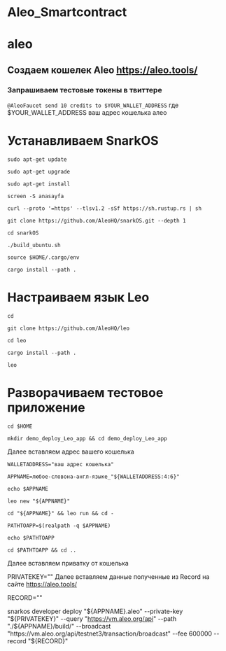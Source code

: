 # Aleo_Smartcontract

# aleo

## Создаем кошелек Aleo https://aleo.tools/

### Запрашиваем тестовые токены в твиттере

`@AleoFaucet send 10 credits to $YOUR_WALLET_ADDRESS` 
где $YOUR_WALLET_ADDRESS ваш адрес кошелька алео

#   Устанавливаем SnarkOS

`sudo apt-get update`

`sudo apt-get upgrade`

`sudo apt-get install`

`screen -S anasayfa`

`curl --proto '=https' --tlsv1.2 -sSf https://sh.rustup.rs | sh`

`git clone https://github.com/AleoHQ/snarkOS.git --depth 1`

`cd snarkOS`

`./build_ubuntu.sh`

`source $HOME/.cargo/env`

`cargo install --path .`


# Настраиваем язык Leo

`cd`

`git clone https://github.com/AleoHQ/leo`

`cd leo`

`cargo install --path .`

`leo`

# Разворачиваем тестовое приложение

`cd $HOME`

`mkdir demo_deploy_Leo_app && cd demo_deploy_Leo_app`

Далее вставляем адрес вашего кошелька

`WALLETADDRESS="ваш адрес кошелька"`

`APPNAME=любое-словона-англ-языке_"${WALLETADDRESS:4:6}"`

`echo $APPNAME`

`leo new "${APPNAME}"`

`cd "${APPNAME}" && leo run && cd -`

`PATHTOAPP=$(realpath -q $APPNAME)`

`echo $PATHTOAPP`

`cd $PATHTOAPP && cd ..`

Далее вставляем приватку от кошелька

PRIVATEKEY=""
Далее вставляем данные полученные из Record на сайте https://aleo.tools/

RECORD=""


snarkos developer deploy "${APPNAME}.aleo" --private-key "${PRIVATEKEY}" --query "https://vm.aleo.org/api" --path "./${APPNAME}/build/" --broadcast "https://vm.aleo.org/api/testnet3/transaction/broadcast" --fee 600000 --record "${RECORD}"
